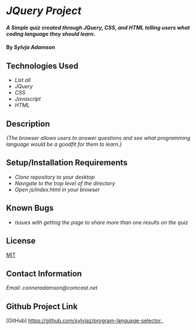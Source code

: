 # _JQuery Project_

#### _A Simple quiz created through JQuery, CSS, and HTML telling users what coding language they should learn._

#### By _Sylvja Adamson_

## Technologies Used

* _List all_
* _JQuery_
* _CSS_
* _Javascript_
* _HTML_

## Description

_{The browser allows users to answer questions and see what programming language would be a goodfit for them to learn.}_

## Setup/Installation Requirements

* _Clone repository to your desktop_
* _Navigate to the trop level of the directory_
* _Open js/index.html in your browser_


## Known Bugs

* _Issues with getting the page to share more than one results on the quiz_

## License

[MIT](https://opensource.org/licenses/MIT)

## Contact Information

_Email: conneradamson@comcast.net_

## Github Project Link
[GitHub] https://github.com/sylvjaz/program-language-selector_